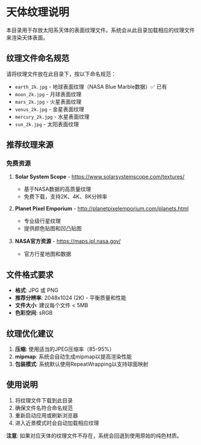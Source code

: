 # 天体纹理说明

本目录用于存放太阳系天体的表面纹理文件。系统会从此目录加载相应的纹理文件来渲染天体表面。

## 纹理文件命名规范

请将纹理文件放在此目录下，按以下命名规范：

- `earth_2k.jpg` - 地球表面纹理（NASA Blue Marble数据）✅ 已有
- `moon_2k.jpg` - 月球表面纹理  
- `mars_2k.jpg` - 火星表面纹理
- `venus_2k.jpg` - 金星表面纹理
- `mercury_2k.jpg` - 水星表面纹理
- `sun_2k.jpg` - 太阳表面纹理

## 推荐纹理来源

### 免费资源
1. **Solar System Scope** - https://www.solarsystemscope.com/textures/
   - 基于NASA数据的高质量纹理
   - 免费下载，支持2K、4K、8K分辨率
   
2. **Planet Pixel Emporium** - http://planetpixelemporium.com/planets.html
   - 专业级行星纹理
   - 提供颜色贴图和凹凸贴图

3. **NASA官方资源** - https://maps.jpl.nasa.gov/
   - 官方行星地图和数据

## 文件格式要求

- **格式**: JPG 或 PNG
- **推荐分辨率**: 2048x1024 (2K) - 平衡质量和性能
- **文件大小**: 建议每个文件 < 5MB
- **色彩空间**: sRGB

## 纹理优化建议

1. **压缩**: 使用适当的JPEG压缩率（85-95%）
2. **mipmap**: 系统会自动生成mipmap以提高渲染性能
3. **包装模式**: 系统默认使用RepeatWrapping以支持球面映射

## 使用说明

1. 将纹理文件下载到此目录
2. 确保文件名符合命名规范
3. 重新启动应用或刷新浏览器
4. 进入近景模式时会自动加载相应纹理

**注意**: 如果对应天体的纹理文件不存在，系统会回退到使用原始的纯色材质。